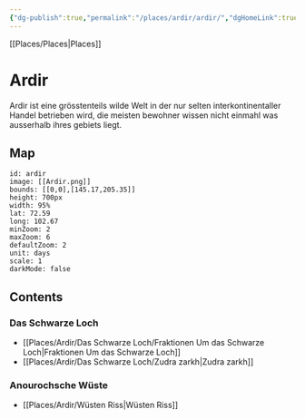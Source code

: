 ```yaml
---
{"dg-publish":true,"permalink":"/places/ardir/ardir/","dgHomeLink":true,"dgPassFrontmatter":true}
---
```


[[Places/Places|Places]]
# Ardir
Ardir ist eine grösstenteils wilde Welt in der nur selten interkontinentaller Handel betrieben wird, die meisten bewohner wissen nicht einmahl was ausserhalb ihres gebiets liegt.

## Map
```leaflet
id: ardir
image: [[Ardir.png]]
bounds: [[0,0],[145.17,205.35]]
height: 700px
width: 95%
lat: 72.59
long: 102.67
minZoom: 2
maxZoom: 6
defaultZoom: 2
unit: days
scale: 1
darkMode: false
```

## Contents
### Das Schwarze Loch
- [[Places/Ardir/Das Schwarze Loch/Fraktionen Um das Schwarze Loch|Fraktionen Um das Schwarze Loch]]
- [[Places/Ardir/Das Schwarze Loch/Zudra zarkh|Zudra zarkh]]

### Anourochsche Wüste
- [[Places/Ardir/Wüsten Riss|Wüsten Riss]]